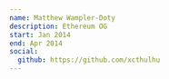 ```yaml
---
name: Matthew Wampler-Doty
description: Ethereum OG
start: Jan 2014
end: Apr 2014
social:
  github: https://github.com/xcthulhu
---
```


